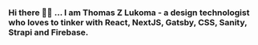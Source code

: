 ### Hi there 👏🏿 ... I am Thomas Z Lukoma - a design technologist who loves to tinker with React, NextJS, Gatsby, CSS, Sanity, Strapi and Firebase.

<!--
**tzlukoma/tzlukoma** is a ✨ _special_ ✨ repository because its `README.md` (this file) appears on your GitHub profile.

Here are some ideas to get you started:

- 🔭 I’m currently working on ...
- 🌱 I’m currently learning ...
- 👯 I’m looking to collaborate on ...
- 🤔 I’m looking for help with ...
- 💬 Ask me about ...
- 📫 How to reach me: ...
- 😄 Pronouns: ...
- ⚡ Fun fact: ...
-->
